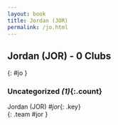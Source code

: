 ```yaml
---
layout: book
title: Jordan (JOR)
permalink: /jo.html
---
```


## Jordan (JOR) - 0 Clubs
{: #jo }









### Uncategorized _(1)_{:.count}

Jordan  (JOR)  _#jor_{: .key} <br>
{: .team #jor }


 
